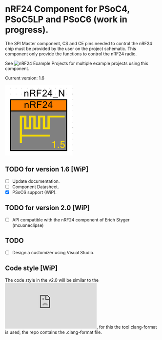 # nRF24 Component for PSoC4, PSoC5LP and PSoC6 (work in progress).

The SPI Master component, CS and CE pins needed to control the nRF24 chip must be provided by the user on the project schematic. This component only provide the functions to control the nRF24 radio.

See ![nRF24 Example Projects](https://github.com/C47D/nRF24_Example_Projects) for multiple example projects using this component.

Current version: 1.6

![Component](img/v1_5.png)

## TODO for version 1.6 [WiP]
- [ ] Update documentation.
- [ ] Component Datasheet.
- [x] PSoC6 support (WiP).

## TODO for version 2.0 [WiP]
- [ ] API compatible with the nRF24 component of Erich Styger (mcuoneclipse)

## TODO
- [ ] Design a customizer using Visual Studio.

## Code style [WiP]

The code style in the v2.0 will be similar to the ![Linux kernel coding style](https://www.kernel.org/doc/html/v4.10/process/coding-style.html), for this the tool clang-format is used, the repo contains the .clang-format file.
